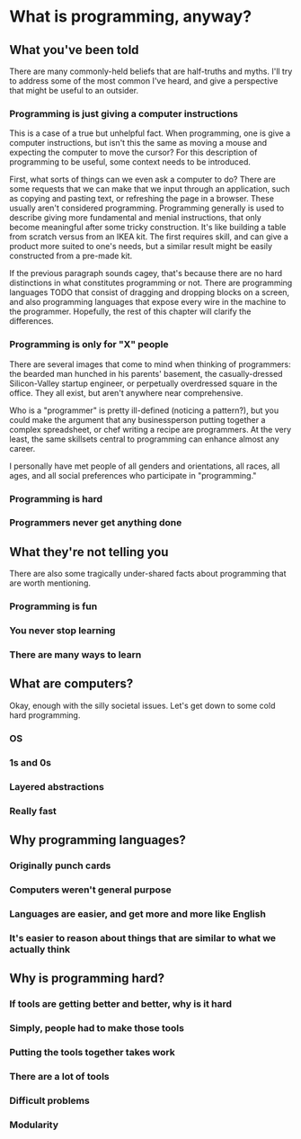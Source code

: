 # What is programming, anyway?

## What you've been told

There are many commonly-held beliefs that are half-truths and myths.  I'll try to address some of the most common I've heard, and give a perspective that might be useful to an outsider.

### Programming is just giving a computer instructions

This is a case of a true but unhelpful fact.  When programming, one is give a computer instructions, but isn't this the same as moving a mouse and expecting the computer to move the cursor?  For this description of programming to be useful, some context needs to be introduced.

First, what sorts of things can we even ask a computer to do?  There are some requests that we can make that we input through an application, such as copying and pasting text, or refreshing the page in a browser.  These usually aren't considered programming.  Programming generally is used to describe giving more fundamental and menial instructions, that only become meaningful after some tricky construction.  It's like building a table from scratch versus from an IKEA kit.  The first requires skill, and can give a product more suited to one's needs, but a similar result might be easily constructed from a pre-made kit.

If the previous paragraph sounds cagey, that's because there are no hard distinctions in what constitutes programming or not.  There are programming languages TODO that consist of dragging and dropping blocks on a screen, and also programming languages that expose every wire in the machine to the programmer.  Hopefully, the rest of this chapter will clarify the differences.

### Programming is only for "X" people

There are several images that come to mind when thinking of programmers: the bearded man hunched in his parents' basement, the casually-dressed Silicon-Valley startup engineer, or perpetually overdressed square in the office.  They all exist, but aren't anywhere near comprehensive.

Who is a "programmer" is pretty ill-defined \(noticing a pattern?\), but you could make the argument that any businessperson putting together a complex spreadsheet, or chef writing a recipe are programmers.  At the very least, the same skillsets central to programming can enhance almost any career.

I personally have met people of all genders and orientations, all races, all ages, and all social preferences who participate in "programming."

### Programming is hard

### Programmers never get anything done

## What they're not telling you

There are also some tragically under-shared facts about programming that are worth mentioning.

### Programming is fun

### You never stop learning

### There are many ways to learn

## What are computers?

Okay, enough with the silly societal issues.  Let's get down to some cold hard programming.

### OS

### 1s and 0s

### Layered abstractions

### Really fast

## Why programming languages?

### Originally punch cards

### Computers weren't general purpose

### Languages are easier, and get more and more like English

### It's easier to reason about things that are similar to what we actually think

## Why is programming hard?

### If tools are getting better and better, why is it hard

### Simply, people had to make those tools

### Putting the tools together takes work

### There are a lot of tools

### Difficult problems

### Modularity

### 



